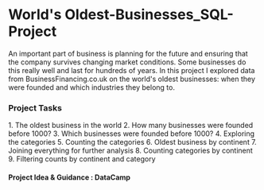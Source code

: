 # World's Oldest-Businesses_SQL-Project
An important part of business is planning for the future and ensuring that the company survives changing market conditions. 
Some businesses do this really well and last for hundreds of years. 
In this project I explored data from BusinessFinancing.co.uk on the world's oldest businesses: when they were founded and which industries they belong to.

<h3>Project Tasks</h3>
1. The oldest business in the world
2. How many businesses were founded before 1000?
3. Which businesses were founded before 1000?
4. Exploring the categories
5. Counting the categories
6. Oldest business by continent
7. Joining everything for further analysis
8. Counting categories by continent
9. Filtering counts by continent and category


<h4>Project Idea & Guidance : DataCamp</h4>
